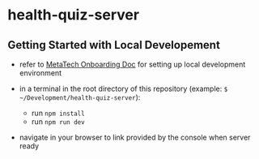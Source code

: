 # health-quiz-server

## Getting Started with Local Developement

- refer to [MetaTech Onboarding Doc](https://docs.google.com/document/d/1UrjV-dYP4HiOTufHg7NnCqUHlNnhYtG0s59Svc6l4GU/) for setting up local development environment

- in a terminal in the root directory of this repository (example: `$ ~/Development/health-quiz-server`): 
  - run `npm install`
  - run `npm run dev`

- navigate in your browser to link provided by the console when server ready
